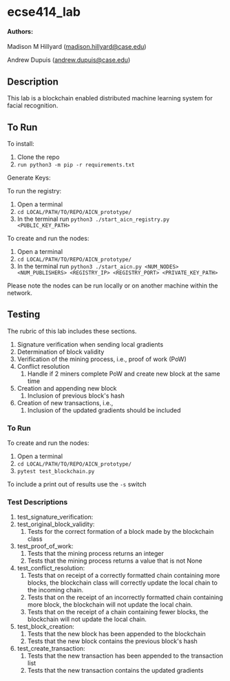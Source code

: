 # ecse414_lab

#### Authors:

Madison M Hillyard (madison.hillyard@case.edu)

Andrew Dupuis (andrew.dupuis@case.edu)


## Description

This lab is a blockchain enabled distributed machine learning system for facial recognition.

## To Run

To install:
1. Clone the repo
2. ```run python3 -m pip -r requirements.txt```

Generate Keys:


To run  the registry:
1. Open a terminal
2. ```cd LOCAL/PATH/TO/REPO/AICN_prototype/```
3. In the terminal run ```python3 ./start_aicn_registry.py <PUBLIC_KEY_PATH>```
   
To create and run the nodes:
1. Open a terminal
2.  ```cd LOCAL/PATH/TO/REPO/AICN_prototype/```
3. In the terminal run ```python3 ./start_aicn.py <NUM_NODES> <NUM_PUBLISHERS> <REGISTRY_IP> <REGISTRY_PORT> <PRIVATE_KEY_PATH>```
   
Please note the nodes can be run locally or on another machine within the network.


## Testing
The rubric of this lab includes these sections.
   1. Signature verification when sending local gradients
   2. Determination of block validity 
   3. Verification of the mining process, i.e., proof of work (PoW)
   4. Conflict resolution 
      1. Handle if 2 miners complete PoW and create new block at the same time
   5. Creation and appending new block 
      1. Inclusion of previous block's hash
   6. Creation of new transactions, i.e., 
      1. Inclusion of the updated gradients should be included
### To Run

To create and run the nodes:
1.  Open a terminal
2.  ```cd LOCAL/PATH/TO/REPO/AICN_prototype/```
3.  ```pytest test_blockchain.py```

To include a print out of results use the ```-s``` switch

### Test Descriptions

1. test_signature_verification:
2. test_original_block_validity:
   1. Tests for the correct formation of a block made by the blockchain class
3. test_proof_of_work:
   1. Tests that the mining process returns an integer
   2. Tests that the mining process returns a value that is not None
4. test_conflict_resolution:
   1. Tests that on receipt of a correctly formatted chain containing more blocks, the blockchain class will correctly update the local chain to the incoming chain.
   2. Tests that on the receipt of an incorrectly formatted chain containing more block, the blockchain will not update the local chain.
   3. Tests that on the receipt of a chain containing fewer blocks, the blockchain will not update the local chain. 
5. test_block_creation:
   1. Tests that the new block has been appended to the blockchain
   2. Tests that the new block contains the previous block's hash
6. test_create_transaction:
   1. Tests that the new transaction has been appended to the transaction list
   2. Tests that the new transaction contains the updated gradients